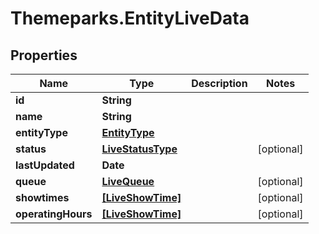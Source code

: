 # Themeparks.EntityLiveData

## Properties

Name | Type | Description | Notes
------------ | ------------- | ------------- | -------------
**id** | **String** |  | 
**name** | **String** |  | 
**entityType** | [**EntityType**](EntityType.md) |  | 
**status** | [**LiveStatusType**](LiveStatusType.md) |  | [optional] 
**lastUpdated** | **Date** |  | 
**queue** | [**LiveQueue**](LiveQueue.md) |  | [optional] 
**showtimes** | [**[LiveShowTime]**](LiveShowTime.md) |  | [optional] 
**operatingHours** | [**[LiveShowTime]**](LiveShowTime.md) |  | [optional] 


